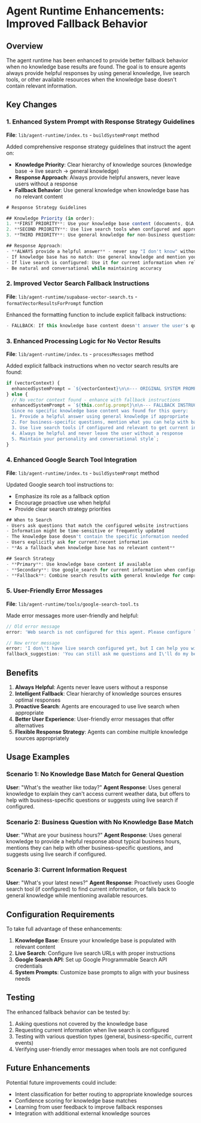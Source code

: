 # Agent Runtime Enhancements: Improved Fallback Behavior

## Overview

The agent runtime has been enhanced to provide better fallback behavior when no knowledge base results are found. The goal is to ensure agents always provide helpful responses by using general knowledge, live search tools, or other available resources when the knowledge base doesn't contain relevant information.

## Key Changes

### 1. Enhanced System Prompt with Response Strategy Guidelines

**File**: `lib/agent-runtime/index.ts` - `buildSystemPrompt` method

Added comprehensive response strategy guidelines that instruct the agent on:
- **Knowledge Priority**: Clear hierarchy of knowledge sources (knowledge base → live search → general knowledge)
- **Response Approach**: Always provide helpful answers, never leave users without a response
- **Fallback Behavior**: Use general knowledge when knowledge base has no relevant content

```typescript
# Response Strategy Guidelines

## Knowledge Priority (in order):
1. **FIRST PRIORITY**: Use your knowledge base content (documents, Q&A, files, etc.) when available
2. **SECOND PRIORITY**: Use live search tools when configured and appropriate
3. **THIRD PRIORITY**: Use general knowledge for non-business questions or when no specific knowledge is available

## Response Approach:
- **ALWAYS provide a helpful answer** - never say "I don't know" without offering alternatives
- If knowledge base has no match: Use general knowledge and mention you can help with business-specific questions
- If live search is configured: Use it for current information when relevant
- Be natural and conversational while maintaining accuracy
```

### 2. Improved Vector Search Fallback Instructions

**File**: `lib/agent-runtime/supabase-vector-search.ts` - `formatVectorResultsForPrompt` function

Enhanced the formatting function to include explicit fallback instructions:

```typescript
- FALLBACK: If this knowledge base content doesn't answer the user's question, still provide a helpful response using general knowledge, and mention you can help with business-specific questions
```

### 3. Enhanced Processing Logic for No Vector Results

**File**: `lib/agent-runtime/index.ts` - `processMessages` method

Added explicit fallback instructions when no vector search results are found:

```typescript
if (vectorContext) {
  enhancedSystemPrompt = `${vectorContext}\n\n--- ORIGINAL SYSTEM PROMPT ---\n${this.config.prompt}`;
} else {
  // No vector context found - enhance with fallback instructions
  enhancedSystemPrompt = `${this.config.prompt}\n\n--- FALLBACK INSTRUCTIONS ---
  Since no specific knowledge base content was found for this query:
  1. Provide a helpful answer using general knowledge if appropriate
  2. For business-specific questions, mention what you can help with based on your knowledge base
  3. Use live search tools if configured and relevant to get current information
  4. Always be helpful and never leave the user without a response
  5. Maintain your personality and conversational style`;
}
```

### 4. Enhanced Google Search Tool Integration

**File**: `lib/agent-runtime/index.ts` - `buildSystemPrompt` method

Updated Google search tool instructions to:
- Emphasize its role as a fallback option
- Encourage proactive use when helpful
- Provide clear search strategy priorities

```typescript
## When to Search
- Users ask questions that match the configured website instructions
- Information might be time-sensitive or frequently updated
- The knowledge base doesn't contain the specific information needed
- Users explicitly ask for current/recent information
- **As a fallback when knowledge base has no relevant content**

## Search Strategy
- **Primary**: Use knowledge base content if available
- **Secondary**: Use google_search for current information when configured
- **Fallback**: Combine search results with general knowledge for comprehensive answers
```

### 5. User-Friendly Error Messages

**File**: `lib/agent-runtime/tools/google-search-tool.ts`

Made error messages more user-friendly and helpful:

```typescript
// Old error message
error: 'Web search is not configured for this agent. Please configure live search URLs first.'

// New error message
error: 'I don\'t have live search configured yet, but I can help you with general information or any business-specific questions from my knowledge base.'
fallback_suggestion: 'You can still ask me questions and I\'ll do my best to help with general knowledge or information from my knowledge base.'
```

## Benefits

1. **Always Helpful**: Agents never leave users without a response
2. **Intelligent Fallback**: Clear hierarchy of knowledge sources ensures optimal responses
3. **Proactive Search**: Agents are encouraged to use live search when appropriate
4. **Better User Experience**: User-friendly error messages that offer alternatives
5. **Flexible Response Strategy**: Agents can combine multiple knowledge sources appropriately

## Usage Examples

### Scenario 1: No Knowledge Base Match for General Question
**User**: "What's the weather like today?"
**Agent Response**: Uses general knowledge to explain they can't access current weather data, but offers to help with business-specific questions or suggests using live search if configured.

### Scenario 2: Business Question with No Knowledge Base Match
**User**: "What are your business hours?"
**Agent Response**: Uses general knowledge to provide a helpful response about typical business hours, mentions they can help with other business-specific questions, and suggests using live search if configured.

### Scenario 3: Current Information Request
**User**: "What's your latest news?"
**Agent Response**: Proactively uses Google search tool (if configured) to find current information, or falls back to general knowledge while mentioning available resources.

## Configuration Requirements

To take full advantage of these enhancements:

1. **Knowledge Base**: Ensure your knowledge base is populated with relevant content
2. **Live Search**: Configure live search URLs with proper instructions
3. **Google Search API**: Set up Google Programmable Search API credentials
4. **System Prompts**: Customize base prompts to align with your business needs

## Testing

The enhanced fallback behavior can be tested by:
1. Asking questions not covered by the knowledge base
2. Requesting current information when live search is configured
3. Testing with various question types (general, business-specific, current events)
4. Verifying user-friendly error messages when tools are not configured

## Future Enhancements

Potential future improvements could include:
- Intent classification for better routing to appropriate knowledge sources
- Confidence scoring for knowledge base matches
- Learning from user feedback to improve fallback responses
- Integration with additional external knowledge sources 